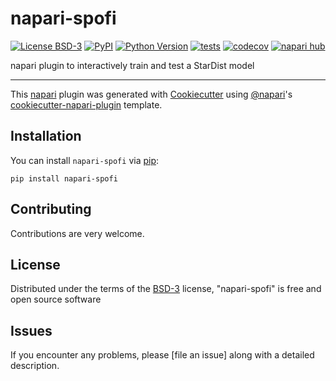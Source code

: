 # napari-spofi

[![License BSD-3](https://img.shields.io/pypi/l/napari-spofi.svg?color=green)](https://github.com/githubuser/napari-spofi/raw/main/LICENSE)
[![PyPI](https://img.shields.io/pypi/v/napari-spofi.svg?color=green)](https://pypi.org/project/napari-spofi)
[![Python Version](https://img.shields.io/pypi/pyversions/napari-spofi.svg?color=green)](https://python.org)
[![tests](https://github.com/githubuser/napari-spofi/workflows/tests/badge.svg)](https://github.com/githubuser/napari-spofi/actions)
[![codecov](https://codecov.io/gh/githubuser/napari-spofi/branch/main/graph/badge.svg)](https://codecov.io/gh/githubuser/napari-spofi)
[![napari hub](https://img.shields.io/endpoint?url=https://api.napari-hub.org/shields/napari-spofi)](https://napari-hub.org/plugins/napari-spofi)

napari plugin to interactively train and test a StarDist model

----------------------------------

This [napari] plugin was generated with [Cookiecutter] using [@napari]'s [cookiecutter-napari-plugin] template.

<!--
Don't miss the full getting started guide to set up your new package:
https://github.com/napari/cookiecutter-napari-plugin#getting-started


and review the napari docs for plugin developers:
https://napari.org/stable/plugins/index.html
-->

## Installation

You can install `napari-spofi` via [pip]:

    pip install napari-spofi




## Contributing

Contributions are very welcome.

## License

Distributed under the terms of the [BSD-3] license,
"napari-spofi" is free and open source software

## Issues

If you encounter any problems, please [file an issue] along with a detailed description.

[napari]: https://github.com/napari/napari
[Cookiecutter]: https://github.com/audreyr/cookiecutter
[@napari]: https://github.com/napari
[MIT]: http://opensource.org/licenses/MIT
[BSD-3]: http://opensource.org/licenses/BSD-3-Clause
[GNU GPL v3.0]: http://www.gnu.org/licenses/gpl-3.0.txt
[GNU LGPL v3.0]: http://www.gnu.org/licenses/lgpl-3.0.txt
[Apache Software License 2.0]: http://www.apache.org/licenses/LICENSE-2.0
[Mozilla Public License 2.0]: https://www.mozilla.org/media/MPL/2.0/index.txt
[cookiecutter-napari-plugin]: https://github.com/napari/cookiecutter-napari-plugin

[napari]: https://github.com/napari/napari
[tox]: https://tox.readthedocs.io/en/latest/
[pip]: https://pypi.org/project/pip/
[PyPI]: https://pypi.org/
